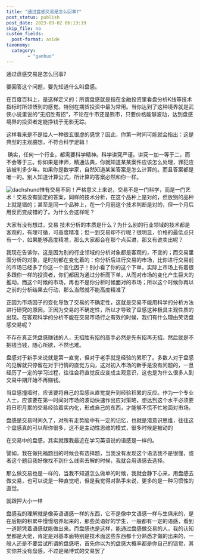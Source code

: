 ```yaml
---
title: "通过盘感交易是怎么回事?"
post_status: publish
post_date: 2023-09-02 06:13:19
skip_file: no
custom_fields: 
  post-format: aside
taxonomy:
  category:
        - "ganhuo"
---
```


通过盘感交易是怎么回事?

要回答这个问题，要先知道什么叫盘感。

在百度百科上，是这样定义的：所谓盘感就是指在金融投资里看盘分析K线等技术指标时所领悟到的感觉。特别在期货投资中最为常用。当你达到了这种境界就是武侠小说里说的“无招胜有招”，不论在牛市还是熊市，只要价格能够波动，达到盘感境界的投资者定能挣钱于无影无踪。

这样看来是不是给人一种很玄很虚的感觉？因此，你第一时间可能就会指出：这是典型的主观臆想，不符合科学逻辑！

 确实，任何一个行业，都需要科学精神。科学讲究严谨。讲究一加一等于二，而不会等于三。你如果是律师，精通法典，你就知道某某案件应该怎么处理，罪犯应该被判多少年。如果你是数学家，自然知道某某答案是怎么计算的。而且答案都是唯一的。别人知道计算公式，所计算的答案必然和你一样。 

![dachshund](https://cdn.fendou.la/funstoutiao/2020/12/173010504.png "1盘.png")惟有交易不同！严格意义上来说，交易不是一门科学，而是一门艺术！交易没有固定的答案，同样的技术分析，在这个品种上是对的，但放别的品种上就是错的；甚至是同一个品种上，在一个月前这个技术判断是对的，但一个月后用反而变成错的了。为什么会这样呢？

大家有没有想过，交易 技术分析的本质是什么？为什么别的行业领域的技术都是客观的，有理可循，可高度精准；但一到交易却不行呢？很明显，价格的最低点只有一个，如果能够高度精准，那么大家都会在那个点买进，那又有谁卖出呢？

我现在告诉你，这是因为别的行业领域的分析对象都是客观的，不变的；而交易里面分析的对象，是时刻都在变化着的：你分析后进行交易的市场，比你进行交易前的市场已经多了你这一个变化因子！别小看了你的这个下单，实际上市场上有着很多跟你一样的投资者，你们都因为通过分析而下单，从而对市场的变化产生巨大的推动，而这个时候的市场，再也不是你分析时候面对的市场；所以这个时候你再以之前的分析结果去行动，那么当然就不能高度精准了

正因为市场因子的变化导致了交易的不确定性，这就是交易不能用科学的分析方法进行研究的原因。正因为交易的不确定性，所以才导致了盘感这种极具主观性质的出现。在客观科学的分析不能在交易市场行之有效的时候，我们有什么理由笑话盘感交易呢？

不存在真正凭盘感赚钱的人，无招胜有招的高手必然是先有招再无招。然后就是不把钱当钱，随心所欲，不然也难。

盘感对于新手来说就是第一直觉，但对于老手就是经验的累积了。多数人对于盘感的见解就只停留在对于行情的直觉方向，这对初入市场的新手是没有问题的，一旦经历了一定的学习过程，往往会将直觉反应变成主观意识，这也是为什么很多人到交易中期开始不再赚钱。

当盘感撞墙时，应该要将自己的盘感从直觉提升到经验积累的反应。作为一个专业人士，应该要在第一时间对市场的波动快速作出应对策略，想达到这个水平必须要将日积月累的交易经验着实内化，形成自己的东西，才能够不慌不忙地面对市场。

盘感是交易时间久了，对所有走势脑中有一定的记忆，也就是潜意识思维，往往这个盘感真的可以帮你很多，这不是主动性思维的模式，很多时候是被动的

在交易中的盘感，其实就跟我最近在学习英语说的语感是一样的。

譬如，我在做托福题目的时候会有选择题，当我没有发现这个语法我不是很懂，或者这个题目我好像找不到什么线索去解的时候，我就会用语感去选择。

那么做交易也是一样的，当我不知道怎么做单的时候，我就会静下心来，用盘感去做交易，也可以说是一种直觉吧，但是我觉得对熟手来说，更多的是一种习惯性的直觉。

就跟押大小一样

盘感我的理解就是像英语语感一样的东西，它不是像中文语感一样与生俱来的，是在后期的积累中慢慢培养起来的，那些英语好的学生，一般都有一定的语感，看到一道题凭着语感就能做出来。而盘感也是这样，能通过盘感做交易的人，我的认知里都是大佬，肯定是对基本面特别是技术面这些东西都十分熟悉才做的出来的，一般人还是不要尝试所谓的盘感吧，首先你以为的盘感大概率都是你自己的错觉，其实你并没有盘感，不过是赌博式的交易罢了
